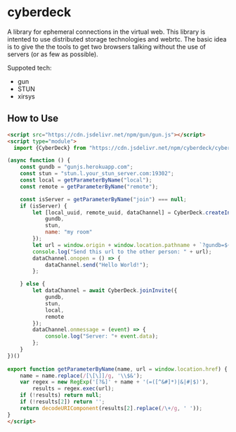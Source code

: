 # cyberdeck

A library for ephemeral connections in the virtual web. This library is intented to use distributed storage technologies and webrtc. The basic idea is to give the the tools to get two browsers talking without the use of servers (or as few as possible).

Suppoted tech:
* gun
* STUN
* xirsys

## How to Use

```html
<script src="https://cdn.jsdelivr.net/npm/gun/gun.js"></script>
<script type="module">
  import {CyberDeck} from "https://cdn.jsdelivr.net/npm/cyberdeck/cyberdeck.js"

(async function () {
    const gundb = "gunjs.herokuapp.com";
    const stun = "stun.l.your_stun_server.com:19302";
    const local = getParameterByName("local");
    const remote = getParameterByName("remote");

    const isServer = getParameterByName("join") === null;
    if (isServer) {
        let [local_uuid, remote_uuid, dataChannel] = CyberDeck.createInvite({
            gundb,
            stun,
            name: "my room"
        });
        let url = window.origin + window.location.pathname + `?gundb=${gundb}&stun=${stun}&join=gun&local=${remote_uuid}&remote=${local_uuid}`;
        console.log("Send this url to the other person: " + url);
        dataChannel.onopen = () => {
            dataChannel.send("Hello World!");
        };

    } else {
        let dataChannel = await CyberDeck.joinInvite({
            gundb,
            stun,
            local,
            remote
        });
        dataChannel.onmessage = (event) => {
            console.log("Server: "+ event.data);
        };
    }
})()
  
export function getParameterByName(name, url = window.location.href) {
    name = name.replace(/[\[\]]/g, '\\$&');
    var regex = new RegExp('[?&]' + name + '(=([^&#]*)|&|#|$)'),
        results = regex.exec(url);
    if (!results) return null;
    if (!results[2]) return '';
    return decodeURIComponent(results[2].replace(/\+/g, ' '));
}
</script>
```
